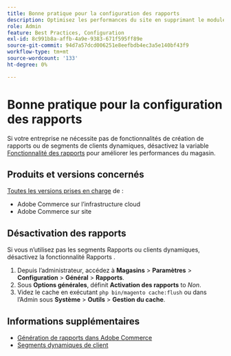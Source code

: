 ```yaml
---
title: Bonne pratique pour la configuration des rapports
description: Optimisez les performances du site en supprimant le module de reporting si vous ne l’utilisez pas.
role: Admin
feature: Best Practices, Configuration
exl-id: 8c991b8a-affb-4a9e-9383-671f595ff89e
source-git-commit: 94d7a57dcd006251e8eefbdb4ec3a5e140bf43f9
workflow-type: tm+mt
source-wordcount: '133'
ht-degree: 0%

---
```


# Bonne pratique pour la configuration des rapports

Si votre entreprise ne nécessite pas de fonctionnalités de création de rapports ou de segments de clients dynamiques, désactivez la variable [Fonctionnalité des rapports](https://docs.magento.com/user-guide/configuration/general/reports.html) pour améliorer les performances du magasin.

## Produits et versions concernés

[Toutes les versions prises en charge](../../../release/versions.md) de :

- Adobe Commerce sur l’infrastructure cloud
- Adobe Commerce sur site

## Désactivation des rapports

Si vous n’utilisez pas les segments Rapports ou clients dynamiques, désactivez la fonctionnalité Rapports .

1. Depuis l’administrateur, accédez à **Magasins** > **Paramètres** > **Configuration** > **Général** > **Rapports**.
1. Sous **Options générales**, définit **Activation des rapports** to *Non*.
1. Videz le cache en exécutant `php bin/magento cache:flush` ou dans l’Admin sous **Système** > **Outils** > **Gestion du cache**.

## Informations supplémentaires

- [Génération de rapports dans Adobe Commerce](https://docs.magento.com/user-guide/reports.html)
- [Segments dynamiques de client](https://docs.magento.com/user-guide/marketing/customer-segments.html)
